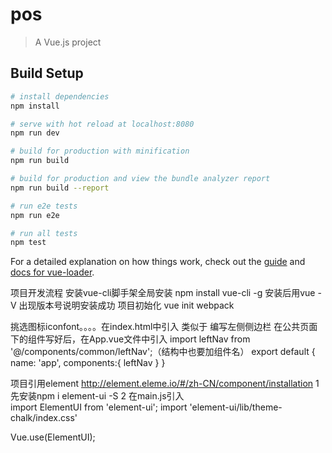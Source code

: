# pos

> A Vue.js project

## Build Setup

``` bash
# install dependencies
npm install

# serve with hot reload at localhost:8080
npm run dev

# build for production with minification
npm run build

# build for production and view the bundle analyzer report
npm run build --report

# run e2e tests
npm run e2e

# run all tests
npm test
```

For a detailed explanation on how things work, check out the [guide](http://vuejs-templates.github.io/webpack/) and [docs for vue-loader](http://vuejs.github.io/vue-loader).

项目开发流程
安装vue-cli脚手架全局安装
   npm install vue-cli -g 
   安装后用vue -V 出现版本号说明安装成功
   项目初始化 vue init webpack

挑选图标iconfont。。。。在index.html中引入
   类似于<link rel="stylesheet" href="http://at.alicdn.com/t/font_654298_auzeux1pdfb6gvi.css" >
编写左侧侧边栏
    在公共页面下的组件写好后，在App.vue文件中引入
    import leftNav from '@/components/common/leftNav';（结构中也要加组件名）<leftNav></leftNav>
    export default {
        name: 'app',
        components:{
            leftNav
        }
    }

 项目引用element      http://element.eleme.io/#/zh-CN/component/installation
 1 先安装npm i element-ui -S
 2 在main.js引入    
 import ElementUI from 'element-ui';
 import 'element-ui/lib/theme-chalk/index.css'

Vue.use(ElementUI);

